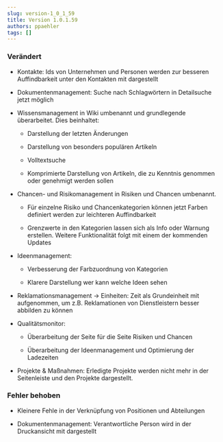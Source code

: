 ```yaml
---
slug: version-1_0_1_59
title: Version 1.0.1.59
authors: ppaehler
tags: []
---
```


### Verändert

- Kontakte: Ids von Unternehmen und Personen werden zur besseren Auffindbarkeit unter den Kontakten mit dargestellt

- Dokumentenmanagement: Suche nach Schlagwörtern in Detailsuche jetzt möglich

- Wissensmanagement in Wiki umbenannt und grundlegende überarbeitet. Dies beinhaltet:

  - Darstellung der letzten Änderungen

  - Darstellung von besonders populären Artikeln

  - Volltextsuche

  - Komprimierte Darstellung von Artikeln, die zu Kenntnis genommen oder genehmigt werden sollen

- Chancen- und Risikomanagement in Risiken und Chancen umbenannt.

  - Für einzelne Risiko und Chancenkategorien können jetzt Farben definiert werden zur leichteren Auffindbarkeit

  - Grenzwerte in den Kategorien lassen sich als Info oder Warnung erstellen. Weitere Funktionalität folgt mit einem der kommenden Updates

- Ideenmanagement:

  - Verbesserung der Farbzuordnung von Kategorien

  - Klarere Darstellung wer kann welche Ideen sehen

- Reklamationsmanagement -> Einheiten: Zeit als Grundeinheit mit aufgenommen, um z.B. Reklamationen von Dienstleistern besser abbilden zu können

- Qualitätsmonitor:

  - Überarbeitung der Seite für die Seite Risiken und Chancen

  - Überarbeitung der Ideenmanagement und Optimierung der Ladezeiten

- Projekte & Maßnahmen: Erledigte Projekte werden nicht mehr in der Seitenleiste und den Projekte dargestellt.

### Fehler behoben

- Kleinere Fehle in der Verknüpfung von Positionen und Abteilungen

- Dokumentenmanagement: Verantwortliche Person wird in der Druckansicht mit dargestellt
